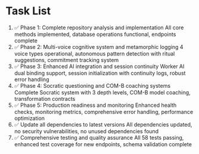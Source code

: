 # Task List

1. ✅ Phase 1: Complete repository analysis and implementation
All core methods implemented, database operations functional, endpoints complete
2. ✅ Phase 2: Multi-voice cognitive system and metamorphic logging
4 voice types operational, autonomous pattern detection with ritual suggestions, commitment tracking system
3. ✅ Phase 3: Enhanced AI integration and session continuity
Worker AI dual binding support, session initialization with continuity logs, robust error handling
4. ✅ Phase 4: Socratic questioning and COM-B coaching systems
Complete Socratic system with 3 depth levels, COM-B model coaching, transformation contracts
5. ✅ Phase 5: Production readiness and monitoring
Enhanced health checks, monitoring metrics, comprehensive error handling, performance optimization
6. ✅ Update all dependencies to latest versions
All dependencies updated, no security vulnerabilities, no unused dependencies found
7. ✅ Comprehensive testing and quality assurance
All 58 tests passing, enhanced test coverage for new endpoints, schema validation complete

